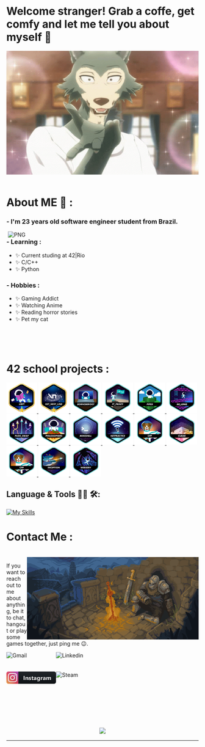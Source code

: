 # Welcome stranger! Grab a coffe, get comfy and let me tell you about myself 🐺

<div align="center">
<img hight="300" width="700" alt="GIF" align="center" src="https://github.com/Guga-melo/Guga-melo/blob/main/assets/beastars-legosi.gif">
</div>

</br>


# About ME 💬 :

### - I'm 23 years old software engineer student from Brazil.

<img hight="400" width="500" alt="PNG" align="right" src="https://discordapp.com/channels/1297962009349980160/1297962009349980163/1297962070528098324">

### - Learning :
- ✨ Current studing at 42|Rio
- ✨ C/C++
- ✨ Python

### - Hobbies : 
- ✨ Gaming Addict
- ✨ Watching Anime
- ✨ Reading horror stories
- ✨ Pet my cat

</br>
</br>
</br>

# 42 school projects :
<a href="https://github.com/Guga-melo/libft_42">
<img height="80px" src="./42_badges/libftm.png" />
</a>
<a href="https://github.com/Guga-melo/get_next_line_42">
<img height="80px" src="./42_badges/get_next_linem.png" />
</a>
<a href="https://github.com/Guga-melo/Born2beRoot_42">
<img height="80px" src="./42_badges/born2beroote.png" />
</a>
<a href="https://github.com/Guga-melo/ft_printf_42">
<img height="80px" src="./42_badges/ft_printfe.png" />
</a>
<a href="https://github.com/Guga-melo/pipex_42">
<img height="80px" src="./42_badges/pipexe.png" />
</a>
<a href="https://github.com/Guga-melo/so_long_42">
<img height="80px" src="./42_badges/so_longe.png" />
</a>
<a href="https://github.com/Guga-melo/push_swap_42">
<img height="80px" src="./42_badges/push_swape.png" />
</a>
<a href="https://github.com/Guga-melo/philosophers_42">
<img height="80px" src="./42_badges/philosopherse.png" />
</a>
<a href="https://github.com/Guga-melo/minishell_42">
<img height="80px" src="./42_badges/minishelle.png" />
</a>
<a href="https://github.com/Guga-melo">
<img height="80px" src="./42_badges/netpracticee.png" />
</a>
<a href="https://github.com/Guga-melo">
<img height="80px" src="./42_badges/cppe.png" />
</a>
<a href="https://github.com/Guga-melo">
<img height="80px" src="./42_badges/cub3de.png" />
</a>
<a href="https://github.com/Guga-melo">
<img height="80px" src="./42_badges/cppe.png" />
</a>
<a href="https://github.com/Guga-melo">
<img height="80px" src="./42_badges/inceptione.png" />
</a>
<a href="https://github.com/Guga-melo">
<img height="80px" src="./42_badges/webserve.png" />
</a>

## Language & Tools 👨‍💻 🛠:
[![My Skills](https://skillicons.dev/icons?i=c,cpp,bash,git,github,cpp,python,js)](https://skillicons.dev)
<br>


# Contact Me :

<p>
 </br>


<img hight="320" width="450" align="right" alt="GIF" src="https://github.com/Guga-melo/Guga-melo/blob/main/assets/Warm%20and%20cozy%20bonfire.gif">


If you want to reach out to me about anything, be it to chat, hangout or play some games together, just ping me 😉.

<a href="mailto:gustavosoaresgsaf@gmail.com">
 <img align="left" alt="Gmail" width="130" hight="100" src="https://github.com/Xx-Ashutosh-xX/Xx-Ashutosh-xX/blob/master/assets/icons/gmail.png" />
</a>
<a href="https://www.linkedin.com/in/gustavo-soares-944294240/">
  <img align="left" alt="Linkedin" width="150" hight="100" src="https://github.com/Xx-Ashutosh-xX/Xx-Ashutosh-xX/blob/master/assets/icons/linkedin.png" />
</br>
</br>
</br>
</a>
<a href="https://www.instagram.com/gustavo_gsaf/">
  <img align="left" alt="Instagram" width="130" hight="100" src="https://github.com/Guga-melo/Guga-melo/blob/main/assets/instagram%403x.png" />
</a>
<a href="https://steamcommunity.com/profiles/76561198386234928/">
  <img align="left" alt="Steam" width="130" hight="100" src="https://github.com/Xx-Ashutosh-xX/Xx-Ashutosh-xX/blob/master/assets/icons/steam.png" />
</a>
 </p>
 

</br>
</br>
</br>
</br>
</br>
</br>
</br>



<p align="center" >  
  <a href="https://github.com/Guga-melo/github-readme-stats"> 
<img  src="https://github-readme-stats.vercel.app/api?username=Guga-melo&&show_icons=true&theme=radical"/>
  </a>
  </p>

*************
